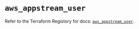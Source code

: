 # `aws_appstream_user`

Refer to the Terraform Registory for docs: [`aws_appstream_user`](https://registry.terraform.io/providers/hashicorp/aws/4.67.0/docs/resources/appstream_user).
